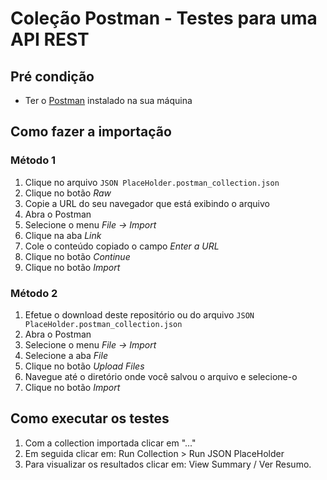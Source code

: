 # Coleção Postman - Testes para uma API REST

## Pré condição
* Ter o [Postman](https://www.postman.com) instalado na sua máquina

## Como fazer a importação

### Método 1
1. Clique no arquivo `JSON PlaceHolder.postman_collection.json`
2. Clique no botão *Raw*
3. Copie a URL do seu navegador que está exibindo o arquivo
4. Abra o Postman
5. Selecione o menu *File -> Import*
6. Clique na aba *Link*
7. Cole o conteúdo copiado o campo *Enter a URL*
8. Clique no botão *Continue*
9. Clique no botão *Import*

### Método 2
1. Efetue o download deste repositório ou do arquivo `JSON PlaceHolder.postman_collection.json`
2. Abra o Postman
3. Selecione o menu *File -> Import*
4. Selecione a aba *File*
5. Clique no botão *Upload Files*
6. Navegue até o diretório onde você salvou o arquivo e selecione-o
7. Clique no botão *Import*

## Como executar os testes
1. Com a collection importada clicar em "..."
2. Em seguida clicar em: Run Collection > Run JSON PlaceHolder
3. Para visualizar os resultados clicar em: View Summary / Ver Resumo.
